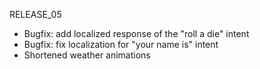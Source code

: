 RELEASE_05
- Bugfix: add localized response of the "roll a die" intent
- Bugfix: fix localization for "your name is" intent
- Shortened weather animations